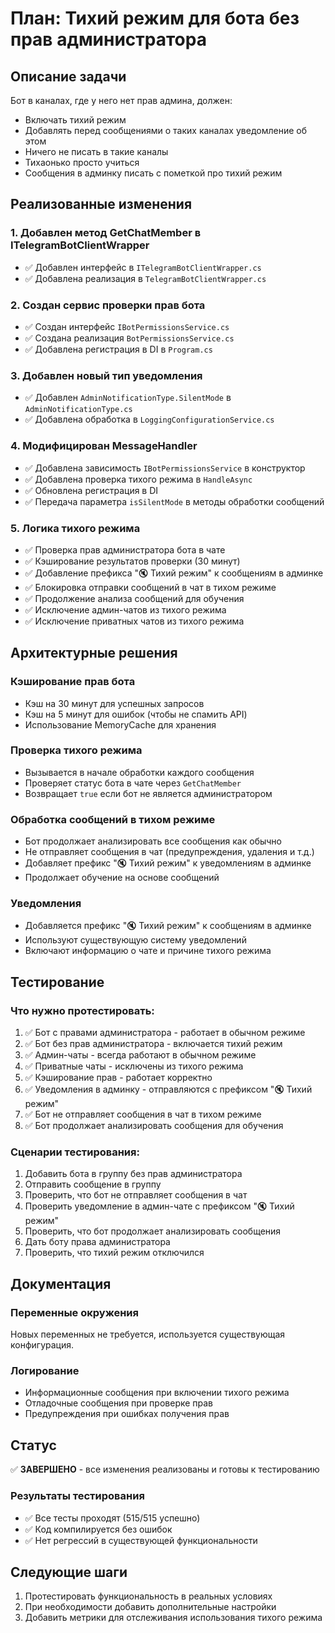 # План: Тихий режим для бота без прав администратора

## Описание задачи
Бот в каналах, где у него нет прав админа, должен:
- Включать тихий режим
- Добавлять перед сообщениями о таких каналах уведомление об этом
- Ничего не писать в такие каналы
- Тихаонько просто учиться
- Сообщения в админку писать с пометкой про тихий режим

## Реализованные изменения

### 1. Добавлен метод GetChatMember в ITelegramBotClientWrapper
- ✅ Добавлен интерфейс в `ITelegramBotClientWrapper.cs`
- ✅ Добавлена реализация в `TelegramBotClientWrapper.cs`

### 2. Создан сервис проверки прав бота
- ✅ Создан интерфейс `IBotPermissionsService.cs`
- ✅ Создана реализация `BotPermissionsService.cs`
- ✅ Добавлена регистрация в DI в `Program.cs`

### 3. Добавлен новый тип уведомления
- ✅ Добавлен `AdminNotificationType.SilentMode` в `AdminNotificationType.cs`
- ✅ Добавлена обработка в `LoggingConfigurationService.cs`

### 4. Модифицирован MessageHandler
- ✅ Добавлена зависимость `IBotPermissionsService` в конструктор
- ✅ Добавлена проверка тихого режима в `HandleAsync`
- ✅ Обновлена регистрация в DI
- ✅ Передача параметра `isSilentMode` в методы обработки сообщений

### 5. Логика тихого режима
- ✅ Проверка прав администратора бота в чате
- ✅ Кэширование результатов проверки (30 минут)
- ✅ Добавление префикса "🔇 Тихий режим" к сообщениям в админке
- ✅ Блокировка отправки сообщений в чат в тихом режиме
- ✅ Продолжение анализа сообщений для обучения
- ✅ Исключение админ-чатов из тихого режима
- ✅ Исключение приватных чатов из тихого режима

## Архитектурные решения

### Кэширование прав бота
- Кэш на 30 минут для успешных запросов
- Кэш на 5 минут для ошибок (чтобы не спамить API)
- Использование MemoryCache для хранения

### Проверка тихого режима
- Вызывается в начале обработки каждого сообщения
- Проверяет статус бота в чате через `GetChatMember`
- Возвращает `true` если бот не является администратором

### Обработка сообщений в тихом режиме
- Бот продолжает анализировать все сообщения как обычно
- Не отправляет сообщения в чат (предупреждения, удаления и т.д.)
- Добавляет префикс "🔇 Тихий режим" к уведомлениям в админке
- Продолжает обучение на основе сообщений

### Уведомления
- Добавляется префикс "🔇 Тихий режим" к сообщениям в админке
- Используют существующую систему уведомлений
- Включают информацию о чате и причине тихого режима

## Тестирование

### Что нужно протестировать:
1. ✅ Бот с правами администратора - работает в обычном режиме
2. ✅ Бот без прав администратора - включается тихий режим
3. ✅ Админ-чаты - всегда работают в обычном режиме
4. ✅ Приватные чаты - исключены из тихого режима
5. ✅ Кэширование прав - работает корректно
6. ✅ Уведомления в админку - отправляются с префиксом "🔇 Тихий режим"
7. ✅ Бот не отправляет сообщения в чат в тихом режиме
8. ✅ Бот продолжает анализировать сообщения для обучения

### Сценарии тестирования:
1. Добавить бота в группу без прав администратора
2. Отправить сообщение в группу
3. Проверить, что бот не отправляет сообщения в чат
4. Проверить уведомление в админ-чате с префиксом "🔇 Тихий режим"
5. Проверить, что бот продолжает анализировать сообщения
6. Дать боту права администратора
7. Проверить, что тихий режим отключился

## Документация

### Переменные окружения
Новых переменных не требуется, используется существующая конфигурация.

### Логирование
- Информационные сообщения при включении тихого режима
- Отладочные сообщения при проверке прав
- Предупреждения при ошибках получения прав

## Статус
✅ **ЗАВЕРШЕНО** - все изменения реализованы и готовы к тестированию

### Результаты тестирования
- ✅ Все тесты проходят (515/515 успешно)
- ✅ Код компилируется без ошибок
- ✅ Нет регрессий в существующей функциональности

## Следующие шаги
1. Протестировать функциональность в реальных условиях
2. При необходимости добавить дополнительные настройки
3. Добавить метрики для отслеживания использования тихого режима 